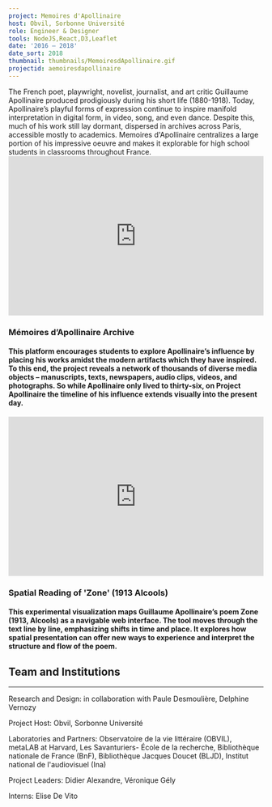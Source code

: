 ```yaml
---
project: Memoires d'Apollinaire
host: Obvil, Sorbonne Université
role: Engineer & Designer
tools: NodeJS,React,D3,Leaflet
date: '2016 – 2018'
date_sort: 2018
thumbnail: thumbnails/MemoiresdApollinaire.gif
projectid: aemoiresdapollinaire
---
```


<!-- Project overview -->
<div class="project">
  The French poet, playwright, novelist, journalist, and art critic Guillaume Apollinaire produced prodigiously during his short life (1880-1918). Today, Apollinaire’s playful forms of expression continue to inspire manifold interpretation in digital form, in video, song, and even dance. Despite this, much of his work still lay dormant, dispersed in archives across Paris, accessible mostly to academics. Memoires d'Apollinaire centralizes a large portion of his impressive oeuvre and makes it explorable for high school students in classrooms throughout France.
</div>

<!-- Section: Sample project -->
<div class="project">
  <div style="padding:62.5% 0 0 0;position:relative;">
    <iframe
      allow="autoplay; fullscreen; picture-in-picture; clipboard-write; encrypted-media"
      frameborder="0"
      src="https://player.vimeo.com/video/316104233?h=15855971bb&amp;badge=0&amp;autopause=1&amp;player_id=0&amp;app_id=58479"
      style="position:absolute;top:0;left:0;width:100%;height:100%;"
      title="Project Apollinaire"
    ></iframe>
  </div>

  ### Mémoires d’Apollinaire Archive

  #### This platform encourages students to explore Apollinaire’s influence by placing his works amidst the modern artifacts which they have inspired. To this end, the project reveals a network of thousands of diverse media objects – manuscripts, texts, newspapers, audio clips, videos, and photographs. So while Apollinaire only lived to thirty-six, on Project Apollinaire the timeline of his influence extends visually into the present day.
</div>

<!-- Section: Sample project -->
<div class="project">
  <div style="padding:62.5% 0 0 0;position:relative;">
    <iframe
      allow="autoplay; fullscreen; picture-in-picture; clipboard-write; encrypted-media"
      frameborder="0"
      src="https://player.vimeo.com/video/1075730453?h=6249c93bbe&amp;badge=0&amp;autopause=1&amp;player_id=0&amp;app_id=58479"
      style="position:absolute;top:0;left:0;width:100%;height:100%;"
      title="youtube_FdQsJdPy8bk_1728x1080_h264_mute"
    ></iframe>
  </div>

  ### Spatial Reading of 'Zone' (1913 Alcools)

  #### This experimental visualization maps Guillaume Apollinaire’s poem Zone (1913, Alcools) as a navigable web interface. The tool moves through the text line by line, emphasizing shifts in time and place. It explores how spatial presentation can offer new ways to experience and interpret the structure and flow of the poem.
</div>

<!-- Section: Credits -->
## Team and Institutions

---
Research and Design:
in collaboration with 
Paule Desmoulière, 
Delphine Vernozy

Project Host: 
Obvil, 
Sorbonne Université

Laboratories and Partners:
Observatoire de la vie littéraire (OBVIL), 
metaLAB at Harvard, 
Les Savanturiers- École de la recherche, 
Bibliothèque nationale de France (BnF), 
Bibliothèque Jacques Doucet (BLJD), 
Institut national de l'audiovisuel (Ina)

Project Leaders:
Didier Alexandre, 
Véronique Gély

Interns:
Elise De Vito